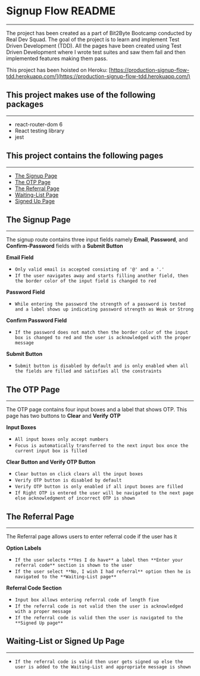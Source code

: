 # Signup Flow README

---

The project has been created as a part of Bit2Byte Bootcamp conducted by Real Dev Squad. The goal of the project is to learn and implement Test Driven Development (TDD). All the pages have been created using Test Driven Development where I wrote test suites and saw them fail and then implemented features making them pass.

This project has been hoisted on Heroku: [https://production-signup-flow-tdd.herokuapp.com/](https://production-signup-flow-tdd.herokuapp.com/)

## This project makes use of the following packages

---

- react-router-dom 6
- React testing library
- jest

## This project contains the following pages

---

- [The Signup Page](https://production-signup-flow-tdd.herokuapp.com)
- [The OTP Page](https://production-signup-flow-tdd.herokuapp.com/otp)
- [The Referral Page](https://production-signup-flow-tdd.herokuapp.com/referral)
- [Waiting-List Page](https://production-signup-flow-tdd.herokuapp.com/waiting-list)
- [Signed Up Page](https://production-signup-flow-tdd.herokuapp.com/signed-up/WE4ge)

## **The Signup Page**

---

The signup route contains three input fields namely **Email**, **Password**, and **Confirm-Password** fields with a **Submit Button**

**Email Field**

- `Only valid email is accepted consisting of '@' and a '.'`
- `If the user navigates away and starts filling another field, then the border color of the input field is changed to red`

**Password Field**

- `While entering the password the strength of a password is tested and a label shows up indicating password strength as Weak or Strong`

**Confirm Password Field**

- `If the password does not match then the border color of the input box is changed to red and the user is acknowledged with the proper message`

**Submit Button**

- `Submit button is disabled by default and is only enabled when all the fields are filled and satisfies all the constraints`

## The OTP Page

---

The OTP page contains four input boxes and a label that shows OTP. This page has two buttons to **Clear** and **Verify** **OTP**

**Input Boxes**

- `All input boxes only accept numbers`
- `Focus is automatically transferred to the next input box once the current input box is filled`

**Clear Button and Verify OTP Button**

- `Clear button on click clears all the input boxes`
- `Verify OTP button is disabled by default`
- `Verify OTP button is only enabled if all input boxes are filled`
- `If Right OTP is entered the user will be navigated to the next page else acknowledgment of incorrect OTP is shown`

## The Referral Page

---

The Referral page allows users to enter referral code if the user has it

**Option Labels**

- `If the user selects **Yes I do have** a label then **Enter your referral code** section is shown to the user`
- `If the user select **No, I wish I had referral** option then he is navigated to the **Waiting-List page**`

**Referral Code Section**

- `Input box allows entering referral code of length five`
- `If the referral code is not valid then the user is acknowledged with a proper message`
- `If the referral code is valid then the user is navigated to the **Signed Up page**`

## **Waiting-List or Signed Up Page**

---

- `If the referral code is valid then user gets signed up else the user is added to the Waiting-List and appropriate message is shown`
